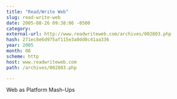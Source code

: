 ```yaml
---
title: "Read/Write Web"
slug: read-write-web
date: 2005-08-26 09:38:06 -0500
category: 
external-url: http://www.readwriteweb.com/archives/002803.php
hash: 271ec8e6d975af115e3a0dd0c41aa336
year: 2005
month: 08
scheme: http
host: www.readwriteweb.com
path: /archives/002803.php

---
```


Web as Platform Mash-Ups
